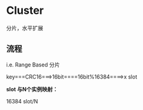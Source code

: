 # Cluster

分片，水平扩展


## 流程

i.e. Range Based 分片

key===CRC16===>16bit====16bit%16384====>x slot

**slot 与N个实例映射：**

16384 slot/N
